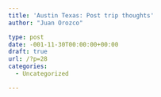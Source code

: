 ```yaml
---
title: 'Austin Texas: Post trip thoughts'
author: "Juan Orozco" 

type: post
date: -001-11-30T00:00:00+00:00
draft: true
url: /?p=28
categories:
  - Uncategorized

---
```

</p>